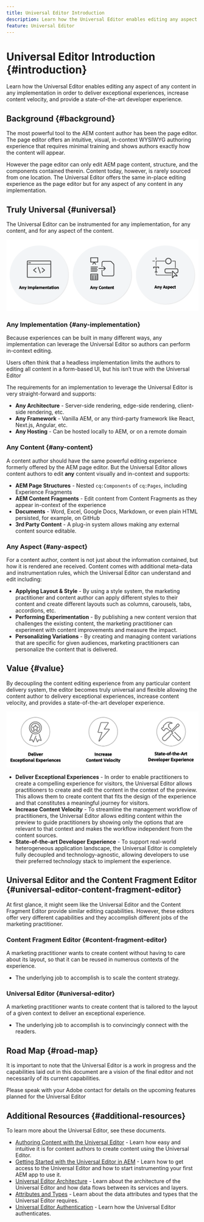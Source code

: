 ```yaml
---
title: Universal Editor Introduction
description: Learn how the Universal Editor enables editing any aspect of any content in any implementation in order to deliver exceptional experiences, increase content velocity, and provide a state-of-the-art developer experience.
feature: Universal Editor
---
```


# Universal Editor Introduction {#introduction}

Learn how the Universal Editor enables editing any aspect of any content in any implementation in order to deliver exceptional experiences, increase content velocity, and provide a state-of-the-art developer experience.

## Background {#background}

The most powerful tool to the AEM content author has been the page editor. The page editor offers an intuitive, visual, in-context WYSIWYG authoring experience that requires minimal training and shows authors exactly how the content will appear.

However the page editor can only edit AEM page content, structure, and the components contained therein. Content today, however, is rarely sourced from one location. The Universal Editor offers the same in-place editing experience as the page editor but for any aspect of any content in any implementation.

## Truly Universal {#universal}

The Universal Editor can be instrumented for any implementation, for any content, and for any aspect of the content.

![What makes it universal](assets/universal.png)

### Any Implementation {#any-implementation}

Because experiences can be built in many different ways, any implementation can leverage the Universal Editor so authors can perform in-context editing.

Users often think that a headless implementation limits the authors to editing all content in a form-based UI, but his isn’t true with the Universal Editor

The requirements for an implementation to leverage the Universal Editor is very straight-forward and supports:

* **Any Architecture** - Server-side rendering, edge-side rendering, client-side rendering, etc.
* **Any Framework** - Vanilla AEM, or any third-party framework like React, Next.js, Angular, etc.
* **Any Hosting** - Can be hosted locally to AEM, or on a remote domain

### Any Content {#any-content}

A content author should have the same powerful editing experience formerly offered by the AEM page editor. But the Universal Editor allows content authors to edit **any** content visually and in-context and supports:

* **AEM Page Structures** - Nested `cq:Components` of `cq:Pages`, including Experience Fragments
* **AEM Content Fragments** - Edit content from Content Fragments as they appear in-context of the experience
* **Documents** - Word, Excel, Google Docs, Markdown, or even plain HTML persisted, for example, on GitHub
* **3rd Party Content** - A plug-in system allows making any external content source editable.

### Any Aspect {#any-aspect}

For a content author, content is not just about the information contained, but how it is rendered ane received. Content comes with additional meta-data and instrumentation rules, which the Universal Editor can understand and edit including:

* **Applying Layout &amp; Style** - By using a style system, the marketing practitioner and content author can apply different styles to their content and create different layouts such as columns, carousels, tabs, accordions, etc.
* **Performing Experimentation** - By publishing a new content version that challenges the existing content, the marketing practitioner can experiment with content improvements and measure the impact.
* **Personalizing Variations** - By creating and managing content variations that are specific for given audiences, marketing practitioners can personalize the content that is delivered.

## Value {#value}

By decoupling the content editing experience from any particular content delivery system, the editor becomes truly universal and flexible allowing the content author to delivery exceptional experiences, increase content velocity, and provides a state-of-the-art developer experience.

![The value of the Universal Editor](assets/value.png)

* **Deliver Exceptional Experiences** - In order to enable practitioners to create a compelling experience for visitors, the Universal Editor allows practitioners to create and edit the content in the context of the preview. This allows them to create content that fits the design of the experience and that constitutes a meaningful journey for visitors.
* **Increase Content Velocity** - To streamline the management workflow of practitioners, the Universal Editor allows editing content within the preview to guide practitioners by showing only the options that are relevant to that context and makes the workflow independent from the content sources.
* **State-of-the-art Developer Experience** - To support real-world heterogeneous application landscape, the Universal Editor is completely fully decoupled and technology-agnostic, allowing developers to use their preferred technology stack to implement the experience.

## Universal Editor and the Content Fragment Editor {#universal-editor-content-fragment-editor}

At first glance, it might seem like the Universal Editor and the Content Fragment Editor provide similar editing capabilities. However, these editors offer very different capabilities and they accomplish different jobs of the marketing practitioner.

### Content Fragment Editor {#content-fragment-editor} 

A marketing practitioner wants to create content without having to care about its layout, so that it can be reused in numerous contexts of the experience.

* The underlying job to accomplish is to scale the content strategy.

### Universal Editor {#universal-editor}

A marketing practitioner wants to create content that is tailored to the layout of a given context to deliver an exceptional experience.

* The underlying job to accomplish is to convincingly connect with the readers.

## Road Map {#road-map}

It is important to note that the Universal Editor is a work in progress and the capabilities laid out in this document are a vision of the final editor and not necessarily of its current capabilities.

Please speak with your Adobe contact for details on the upcoming features planned for the Universal Editor

## Additional Resources {#additional-resources}

To learn more about the Universal Editor, see these documents.

* [Authoring Content with the Universal Editor](authoring.md) - Learn how easy and intuitive it is for content authors to create content using the Universal Editor.
* [Getting Started with the Universal Editor in AEM](getting-started.md) - Learn how to get access to the Universal Editor and how to start instrumenting your first AEM app to use it.
* [Universal Editor Architecture](architecture.md) - Learn about the architecture of the Universal Editor and how data flows between its services and layers.
* [Attributes and Types](attribute-types.md) - Learn about the data attributes and types that the Universal Editor requires.
* [Universal Editor Authentication](authentication.md) - Learn how the Universal Editor authenticates.
